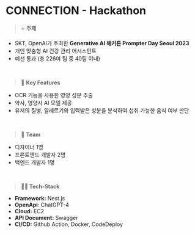 # CONNECTION - Hackathon

> ⭐ **주제**
> 
- SKT, OpenAI가 주최한 **Generative AI 해커톤 Prompter Day Seoul 2023**
- 개인 맞춤형 AI 건강 관리 어시스턴트
- 예선 통과 (총 226여 팀 중 40팀 이내)

 <br>

> 🔑 **Key Features**
> 
- OCR 기능을 사용한 영양 성분 추출
- 약사, 영양사 AI 모델 제공
- 유저의 질병, 알레르기와 입력받은 성분을 분석하여 섭취 가능한 음식 여부 판단

 <br>

> 👬 **Team**
> 
- 디자이너 1명
- 프론트엔드 개발자 2명
- 백엔드 개발자 1명
  
<br>
  
> **🏂🏻 Tech-Stack**
> 
- **Framework:** Nest.js
- **OpenApi**:  ChatGPT-4
- **Cloud:** EC2
- **API Document:** Swagger
- **CI/CD:** Github Action, Docker, CodeDeploy

 <br>
